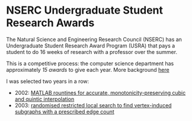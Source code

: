 # NSERC Undergraduate Student Research Awards
The Natural Science and Engineering Research Council (NSERC) has an 
Undergraduate Student Research Award Program (USRA) that pays a 
student to do 16 weeks of research with a professor over the summer. 

This is a competitive process: the computer science department has approximately *15 awards* to give each year. More background [here](http://www.cs.toronto.edu/~campbell/usra/usra.html)

I was selected two years in a row:
* 2002: [MATLAB rountines for accurate, monotonicity-preserving cubic and quintic interpolation](https://github.com/vglazer/USRA/tree/master/interpolation) 
* 2003: [randomised restricted local search to find vertex-induced subgraphs with a prescribed edge count](https://github.com/vglazer/USRA/tree/master/subgraph_finding)
